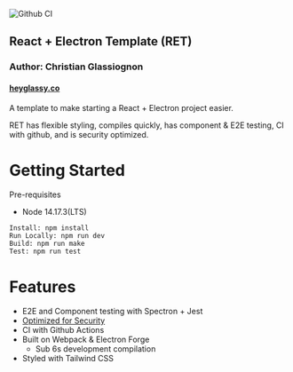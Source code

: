 ![Github CI](https://github.com/heyglassy/ReactElectronTemplate/actions/workflows/actions.yml/badge.svg)

## React + Electron Template (RET)

### Author: Christian Glassiognon

#### [heyglassy.co](heyglassy.co)

A template to make starting a React + Electron project easier.

RET has flexible styling, compiles quickly, has component & E2E testing, CI with github, and is security optimized.

# Getting Started

Pre-requisites

- Node 14.17.3(LTS)

```
Install: npm install
Run Locally: npm run dev
Build: npm run make
Test: npm run test
```

# Features

- E2E and Component testing with Spectron + Jest
- [Optimized for Security](https://www.electronjs.org/docs/tutorial/security#1-only-load-secure-content)
- CI with Github Actions
- Built on Webpack & Electron Forge
  - Sub 6s development compilation
- Styled with Tailwind CSS
